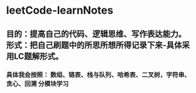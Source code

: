 # leetCode-learnNotes
## 目的：提高自己的代码、逻辑思维、写作表达能力。 形式：把自己刷题中的所思所想所得记录下来-具体采用LC题解形式。
### 具体我会按照： 数组、链表、栈与队列、哈希表、二叉树，字符串、贪心、回溯 分模块学习
